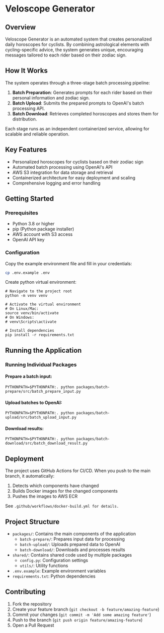 # Veloscope Generator

## Overview

Veloscope Generator is an automated system that creates personalized daily horoscopes for cyclists. By combining astrological elements with cycling-specific advice, the system generates unique, encouraging messages tailored to each rider based on their zodiac sign.

## How It Works

The system operates through a three-stage batch processing pipeline:

1. **Batch Preparation**: Generates prompts for each rider based on their personal information and zodiac sign.
2. **Batch Upload**: Submits the prepared prompts to OpenAI's batch processing API.
3. **Batch Download**: Retrieves completed horoscopes and stores them for distribution.

Each stage runs as an independent containerized service, allowing for scalable and reliable operation.

## Key Features

- Personalized horoscopes for cyclists based on their zodiac sign
- Automated batch processing using OpenAI's API
- AWS S3 integration for data storage and retrieval
- Containerized architecture for easy deployment and scaling
- Comprehensive logging and error handling

## Getting Started

### Prerequisites

- Python 3.8 or higher
- pip (Python package installer)
- AWS account with S3 access
- OpenAI API key

### Configuration

Copy the example environment file and fill in your credentials:

```bash
cp .env.example .env
```

Create python virtual environment:

```
# Navigate to the project root
python -m venv venv

# Activate the virtual environment
# On Linux/Mac:
source venv/bin/activate
# On Windows:
# venv\Scripts\activate

# Install dependencies
pip install -r requirements.txt
```

## Running the Application

### Running Individual Packages

#### Prepare a batch input:

```
PYTHONPATH=$PYTHONPATH:. python packages/batch-prepare/src/batch_prepare_input.py
```

#### Upload batches to OpenAI:

```
PYTHONPATH=$PYTHONPATH:. python packages/batch-upload/src/batch_upload_input.py
```

#### Download results:

```
PYTHONPATH=$PYTHONPATH:. python packages/batch-download/src/batch_download_result.py
```

## Deployment

The project uses GitHub Actions for CI/CD. When you push to the main branch, it automatically:

1. Detects which components have changed
2. Builds Docker images for the changed components
3. Pushes the images to AWS ECR

See ```.github/workflows/docker-build.yml for details.```

## Project Structure

- ```packages/```: Contains the main components of the application
  - ```batch-prepare/```: Prepares input data for processing
  - ```batch-upload/```: Uploads prepared data to OpenAI
  - ```batch-download/```: Downloads and processes results
- ```shared/```: Contains shared code used by multiple packages
  - ```config.py```: Configuration settings
  - ```utils/```: Utility functions
- ```.env.example```: Example environment variables
- ```requirements.txt```: Python dependencies

## Contributing

1. Fork the repository
2. Create your feature branch (```git checkout -b feature/amazing-feature```)
3. Commit your changes (```git commit -m 'Add some amazing feature'```)
4. Push to the branch (```git push origin feature/amazing-feature```)
5. Open a Pull Request